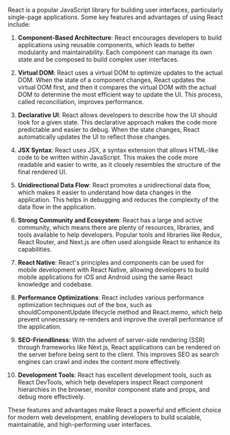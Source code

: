 React is a popular JavaScript library for building user interfaces, particularly single-page applications. Some key features and advantages of using React include:

1. **Component-Based Architecture**: React encourages developers to build applications using reusable components, which leads to better modularity and maintainability. Each component can manage its own state and be composed to build complex user interfaces.

2. **Virtual DOM**: React uses a virtual DOM to optimize updates to the actual DOM. When the state of a component changes, React updates the virtual DOM first, and then it compares the virtual DOM with the actual DOM to determine the most efficient way to update the UI. This process, called reconciliation, improves performance.

3. **Declarative UI**: React allows developers to describe how the UI should look for a given state. This declarative approach makes the code more predictable and easier to debug. When the state changes, React automatically updates the UI to reflect those changes.

4. **JSX Syntax**: React uses JSX, a syntax extension that allows HTML-like code to be written within JavaScript. This makes the code more readable and easier to write, as it closely resembles the structure of the final rendered UI.

5. **Unidirectional Data Flow**: React promotes a unidirectional data flow, which makes it easier to understand how data changes in the application. This helps in debugging and reduces the complexity of the data flow in the application.

6. **Strong Community and Ecosystem**: React has a large and active community, which means there are plenty of resources, libraries, and tools available to help developers. Popular tools and libraries like Redux, React Router, and Next.js are often used alongside React to enhance its capabilities.

7. **React Native**: React's principles and components can be used for mobile development with React Native, allowing developers to build mobile applications for iOS and Android using the same React knowledge and codebase.

8. **Performance Optimizations**: React includes various performance optimization techniques out of the box, such as shouldComponentUpdate lifecycle method and React.memo, which help prevent unnecessary re-renders and improve the overall performance of the application.

9. **SEO-Friendliness**: With the advent of server-side rendering (SSR) through frameworks like Next.js, React applications can be rendered on the server before being sent to the client. This improves SEO as search engines can crawl and index the content more effectively.

10. **Development Tools**: React has excellent development tools, such as React DevTools, which help developers inspect React component hierarchies in the browser, monitor component state and props, and debug more effectively.

These features and advantages make React a powerful and efficient choice for modern web development, enabling developers to build scalable, maintainable, and high-performing user interfaces.